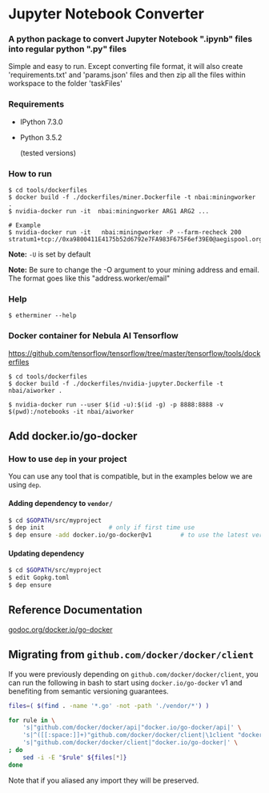 # Jupyter Notebook Converter 


### A python package to convert Jupyter Notebook ".ipynb" files into regular python ".py" files

Simple and easy to run. Except converting file format, 
it will also create 'requirements.txt' and 'params.json' files 
and then zip all the files within workspace to the folder 'taskFiles'

### Requirements
- IPython 7.3.0 
- Python 3.5.2

  (tested versions)

### How to run
```
$ cd tools/dockerfiles
$ docker build -f ./dockerfiles/miner.Dockerfile -t nbai:miningworker .
$ nvidia-docker run -it  nbai:miningworker ARG1 ARG2 ...

# Example
$ nvidia-docker run -it   nbai:miningworker -P --farm-recheck 200 stratum1+tcp://0xa9800411E4175b52d6792e7FA983F675F6ef39E0@aegispool.org:8008
```

**Note:** `-U` is set by default

**Note:** Be sure to change the -O argument to your mining address and email.  
The format goes like this "address.worker/email"

### Help
`$ etherminer --help`

### Docker container for Nebula AI Tensorflow 

https://github.com/tensorflow/tensorflow/tree/master/tensorflow/tools/dockerfiles

```
$ cd tools/dockerfiles
$ docker build -f ./dockerfiles/nvidia-jupyter.Dockerfile -t nbai/aiworker .

$ nvidia-docker run --user $(id -u):$(id -g) -p 8888:8888 -v $(pwd):/notebooks -it nbai/aiworker   
```

## Add  docker.io/go-docker

### How to use `dep` in your project

You can use any tool that is compatible, but in the examples below we are using `dep`.

#### Adding dependency to `vendor/`

```bash
$ cd $GOPATH/src/myproject
$ dep init 					# only if first time use
$ dep ensure -add docker.io/go-docker@v1    	# to use the latest version of v1.x.y
```

#### Updating dependency

```bash
$ cd $GOPATH/src/myproject
$ edit Gopkg.toml
$ dep ensure
```

## Reference Documentation

[godoc.org/docker.io/go-docker](https://godoc.org/docker.io/go-docker)

## Migrating from `github.com/docker/docker/client`

If you were previously depending on `github.com/docker/docker/client`, you can run the following in bash
to start using `docker.io/go-docker` v1 and benefiting from semantic versioning guarantees.

```bash
files=( $(find . -name '*.go' -not -path './vendor/*') )

for rule in \
    's|"github.com/docker/docker/api|"docker.io/go-docker/api|' \
    's|^([[:space:]]+)"github.com/docker/docker/client|\1client "docker.io/go-docker|' \
    's|"github.com/docker/docker/client|"docker.io/go-docker|' \
; do
    sed -i -E "$rule" ${files[*]}
done
```

Note that if you aliased any import they will be preserved.

